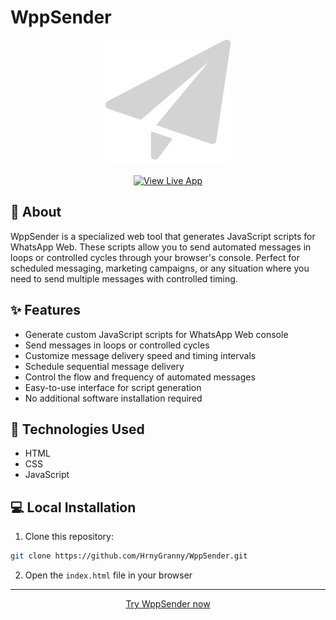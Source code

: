 # WppSender

<p align="center">
  <img src="WppSender/assets/WppSender.png" alt="WppSender Logo" width="200"/>
</p>

<p align="center">
  <a href="https://wppsender.netlify.app/">
    <img src="https://img.shields.io/badge/VIEW_LIVE_APP-4df176?style=for-the-badge" alt="View Live App" />
  </a>
</p>

## 📱 About

WppSender is a specialized web tool that generates JavaScript scripts for WhatsApp Web. These scripts allow you to send automated messages in loops or controlled cycles through your browser's console. Perfect for scheduled messaging, marketing campaigns, or any situation where you need to send multiple messages with controlled timing.

## ✨ Features

- Generate custom JavaScript scripts for WhatsApp Web console
- Send messages in loops or controlled cycles
- Customize message delivery speed and timing intervals
- Schedule sequential message delivery
- Control the flow and frequency of automated messages
- Easy-to-use interface for script generation
- No additional software installation required


## 🚀 Technologies Used

- HTML
- CSS
- JavaScript

## 💻 Local Installation

1. Clone this repository:
```bash
git clone https://github.com/HrnyGranny/WppSender.git
```

2. Open the `index.html` file in your browser
---

<p align="center">
  <a href="https://wppsender.netlify.app/">Try WppSender now</a>
</p>

